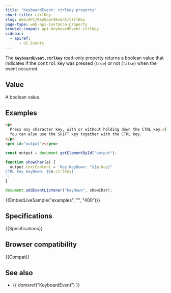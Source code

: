 ```yaml
---
title: "KeyboardEvent: ctrlKey property"
short-title: ctrlKey
slug: Web/API/KeyboardEvent/ctrlKey
page-type: web-api-instance-property
browser-compat: api.KeyboardEvent.ctrlKey
sidebar:
  - apiref:
      - UI Events
---
```


The **`KeyboardEvent.ctrlKey`** read-only property returns a
boolean value that indicates if the <kbd>control</kbd> key was pressed
(`true`) or not (`false`) when the event occurred.

## Value

A boolean value.

## Examples

```html
<p>
  Press any character key, with or without holding down the CTRL key.<br />
  You can also use the SHIFT key together with the CTRL key.
</p>
<pre id="output"></pre>
```

```js
const output = document.getElementById("output");

function showChar(e) {
  output.textContent = `Key KeyDown: "${e.key}"
CTRL key KeyDown: ${e.ctrlKey}
`;
}

document.addEventListener("keydown", showChar);
```

{{EmbedLiveSample("examples", "", "400")}}

## Specifications

{{Specifications}}

## Browser compatibility

{{Compat}}

## See also

- {{ domxref("KeyboardEvent") }}
